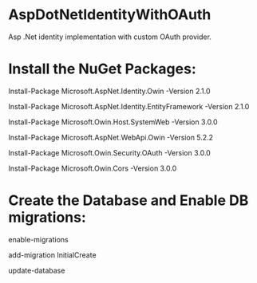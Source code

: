 # AspDotNetIdentityWithOAuth
 Asp .Net identity implementation with custom OAuth provider.

# Install the NuGet Packages:

Install-Package Microsoft.AspNet.Identity.Owin -Version 2.1.0

Install-Package Microsoft.AspNet.Identity.EntityFramework -Version 2.1.0

Install-Package Microsoft.Owin.Host.SystemWeb -Version 3.0.0

Install-Package Microsoft.AspNet.WebApi.Owin -Version 5.2.2

Install-Package Microsoft.Owin.Security.OAuth -Version 3.0.0

Install-Package Microsoft.Owin.Cors -Version 3.0.0


# Create the Database and Enable DB migrations:

enable-migrations

add-migration InitialCreate

update-database
